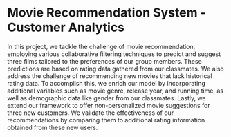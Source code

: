 # Movie Recommendation System - Customer Analytics
In this project, we tackle the challenge of movie recommendation, employing various collaborative filtering techniques to predict and suggest three films tailored to the preferences of our group members. These predictions are based on rating data gathered from our classmates. We also address the challenge of recommending new movies that lack historical rating data. To accomplish this, we enrich our model by incorporating additional variables such as movie genre, release year, and running time, as well as demographic data like gender from our classmates. Lastly, we extend our framework to offer non-personalized movie suggestions for three new customers. We validate the effectiveness of our recommendations by comparing them to additional rating information obtained from these new users.

